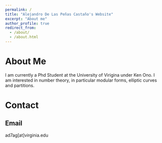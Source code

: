 ```yaml
---
permalink: /
title: "Alejandro De Las Peñas Castaño's Website"
excerpt: "About me"
author_profile: true
redirect_from: 
  - /about/
  - /about.html
---
```


About Me
======
I am currently a Phd Student at the University of Virigina under Ken Ono. I am interested in number theory, in particular modular forms, elliptic curves and partitions.

Contact
======
Email
------
ad7ag[at]virginia.edu
